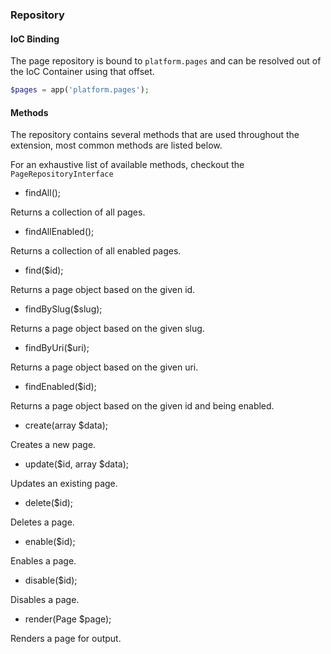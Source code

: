 ### Repository

#### IoC Binding

The page repository is bound to `platform.pages` and can be resolved out of the IoC Container using that offset.

```php
$pages = app('platform.pages');
```

#### Methods

The repository contains several methods that are used throughout the extension, most common methods are listed below.

For an exhaustive list of available methods, checkout the `PageRepositoryInterface`

- findAll();

Returns a collection of all pages.

- findAllEnabled();

Returns a collection of all enabled pages.

- find($id);

Returns a page object based on the given id.

- findBySlug($slug);

Returns a page object based on the given slug.

- findByUri($uri);

Returns a page object based on the given uri.

- findEnabled($id);

Returns a page object based on the given id and being enabled.

- create(array $data);

Creates a new page.

- update($id, array $data);

Updates an existing page.

- delete($id);

Deletes a page.

- enable($id);

Enables a page.

- disable($id);

Disables a page.

- render(Page $page);

Renders a page for output.
